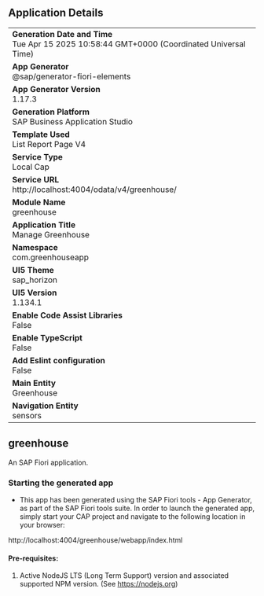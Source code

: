 ## Application Details
|               |
| ------------- |
|**Generation Date and Time**<br>Tue Apr 15 2025 10:58:44 GMT+0000 (Coordinated Universal Time)|
|**App Generator**<br>@sap/generator-fiori-elements|
|**App Generator Version**<br>1.17.3|
|**Generation Platform**<br>SAP Business Application Studio|
|**Template Used**<br>List Report Page V4|
|**Service Type**<br>Local Cap|
|**Service URL**<br>http://localhost:4004/odata/v4/greenhouse/|
|**Module Name**<br>greenhouse|
|**Application Title**<br>Manage Greenhouse|
|**Namespace**<br>com.greenhouseapp|
|**UI5 Theme**<br>sap_horizon|
|**UI5 Version**<br>1.134.1|
|**Enable Code Assist Libraries**<br>False|
|**Enable TypeScript**<br>False|
|**Add Eslint configuration**<br>False|
|**Main Entity**<br>Greenhouse|
|**Navigation Entity**<br>sensors|

## greenhouse

An SAP Fiori application.

### Starting the generated app

-   This app has been generated using the SAP Fiori tools - App Generator, as part of the SAP Fiori tools suite.  In order to launch the generated app, simply start your CAP project and navigate to the following location in your browser:

http://localhost:4004/greenhouse/webapp/index.html

#### Pre-requisites:

1. Active NodeJS LTS (Long Term Support) version and associated supported NPM version.  (See https://nodejs.org)


